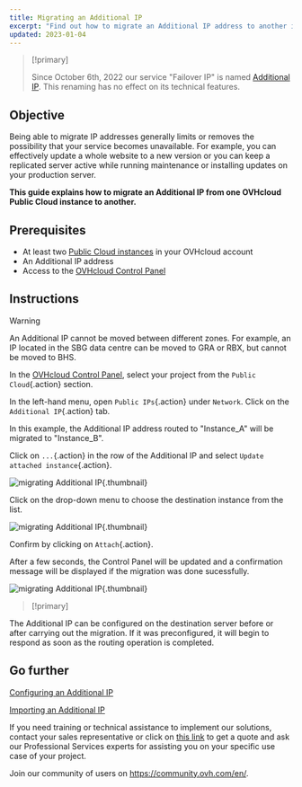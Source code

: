 ```yaml
---
title: Migrating an Additional IP
excerpt: "Find out how to migrate an Additional IP address to another instance"
updated: 2023-01-04
---
```


> [!primary]
>
> Since October 6th, 2022 our service "Failover IP" is named [Additional IP](https://www.ovhcloud.com/en-au/network/additional-ip/). This renaming has no effect on its technical features.
>

## Objective

Being able to migrate IP addresses generally limits or removes the possibility that your service becomes unavailable. For example, you can effectively update a whole website to a new version or you can keep a replicated server active while running maintenance or installing updates on your production server.

**This guide explains how to migrate an Additional IP from one OVHcloud Public Cloud instance to another.**

## Prerequisites

- At least two [Public Cloud instances](https://www.ovhcloud.com/en-au/public-cloud/) in your OVHcloud account
- An Additional IP address
- Access to the [OVHcloud Control Panel](https://ca.ovh.com/auth/?action=gotomanager&from=https://www.ovh.com.au/&ovhSubsidiary=au)

## Instructions

> [!warning]
>
> An Additional IP cannot be moved between different zones. For example, an IP located in the SBG data centre can be moved to GRA or RBX, but cannot be moved to BHS.
>

In the [OVHcloud Control Panel](https://ca.ovh.com/auth/?action=gotomanager&from=https://www.ovh.com.au/&ovhSubsidiary=au), select your project from the `Public Cloud`{.action} section.

In the left-hand menu, open `Public IPs`{.action} under `Network`. Click on the `Additional IP`{.action} tab.

In this example, the Additional IP address routed to "Instance_A" will be migrated to "Instance_B".

Click on `...`{.action} in the row of the Additional IP and select `Update attached instance`{.action}.

![migrating Additional IP](migrateip_01.png){.thumbnail}

Click on the drop-down menu to choose the destination instance from the list.

![migrating Additional IP](migrateip_02.png){.thumbnail}

Confirm by clicking on `Attach`{.action}.

After a few seconds, the Control Panel will be updated and a confirmation message will be displayed if the migration was done sucessfully.

![migrating Additional IP](migrateip_03.png){.thumbnail}

> [!primary]
>
The Additional IP can be configured on the destination server before or after carrying out the migration. If it was preconfigured, it will begin to respond as soon as the routing operation is completed.
>

## Go further

[Configuring an Additional IP](getting-started-04-configure-additional-ip-to-instance1.)

[Importing an Additional IP](additional-ip-import1.)

If you need training or technical assistance to implement our solutions, contact your sales representative or click on [this link](https://www.ovhcloud.com/en-au/professional-services/) to get a quote and ask our Professional Services experts for assisting you on your specific use case of your project.

Join our community of users on <https://community.ovh.com/en/>.
